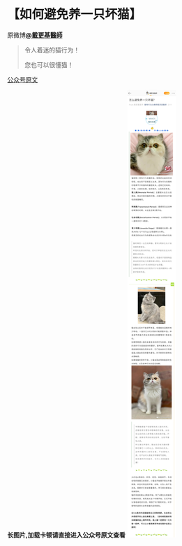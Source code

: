 # 【如何避免养一只坏猫】
原微博[**@戴更基醫師**](https://m.weibo.cn/detail/4338590630200212)
> 令人着迷的猫行为！
> 
> 您也可以很懂猫！

[公众号原文](https://mp.weixin.qq.com/s?__biz=MzAxNDUwODY2Nw==&mid=2247484409&idx=1&sn=35968a9134498c0344ac842386141067)

**长图片,加载卡顿请直接进入公众号原文查看**
![【怎么避免养一只坏猫】](图片存档/【怎么避免养一只坏猫】.jpg)